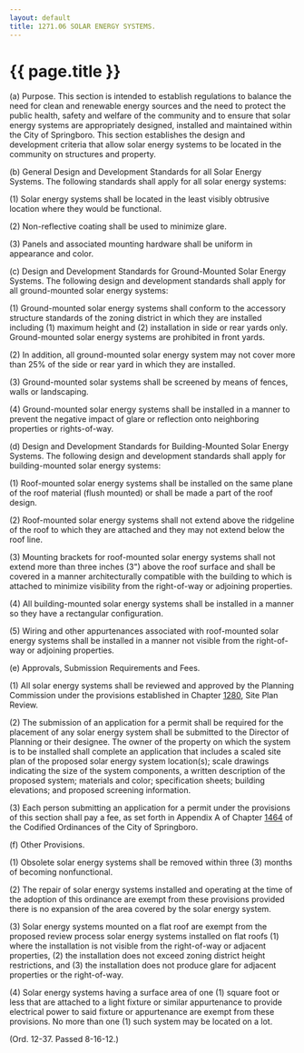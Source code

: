 ```yaml
---
layout: default 
title: 1271.06 SOLAR ENERGY SYSTEMS.
---
```


{{ page.title }}
================

​(a) Purpose. This section is intended to establish regulations to
balance the need for clean and renewable energy sources and the need to
protect the public health, safety and welfare of the community and to
ensure that solar energy systems are appropriately designed, installed
and maintained within the City of Springboro. This section establishes
the design and development criteria that allow solar energy systems to
be located in the community on structures and property.

​(b) General Design and Development Standards for all Solar Energy
Systems. The following standards shall apply for all solar energy
systems:

​(1) Solar energy systems shall be located in the least visibly
obtrusive location where they would be functional.

​(2) Non-reflective coating shall be used to minimize glare.

​(3) Panels and associated mounting hardware shall be uniform in
appearance and color.

​(c) Design and Development Standards for Ground-Mounted Solar Energy
Systems. The following design and development standards shall apply for
all ground-mounted solar energy systems:

​(1) Ground-mounted solar energy systems shall conform to the accessory
structure standards of the zoning district in which they are installed
including (1) maximum height and (2) installation in side or rear yards
only. Ground-mounted solar energy systems are prohibited in front yards.

​(2) In addition, all ground-mounted solar energy system may not cover
more than 25% of the side or rear yard in which they are installed.

​(3) Ground-mounted solar systems shall be screened by means of fences,
walls or landscaping.

​(4) Ground-mounted solar energy systems shall be installed in a manner
to prevent the negative impact of glare or reflection onto neighboring
properties or rights-of-way.

​(d) Design and Development Standards for Building-Mounted Solar Energy
Systems. The following design and development standards shall apply for
building-mounted solar energy systems:

​(1) Roof-mounted solar energy systems shall be installed on the same
plane of the roof material (flush mounted) or shall be made a part of
the roof design.

​(2) Roof-mounted solar energy systems shall not extend above the
ridgeline of the roof to which they are attached and they may not extend
below the roof line.

​(3) Mounting brackets for roof-mounted solar energy systems shall not
extend more than three inches (3") above the roof surface and shall be
covered in a manner architecturally compatible with the building to
which is attached to minimize visibility from the right-of-way or
adjoining properties.

​(4) All building-mounted solar energy systems shall be installed in a
manner so they have a rectangular configuration.

​(5) Wiring and other appurtenances associated with roof-mounted solar
energy systems shall be installed in a manner not visible from the
right-of-way or adjoining properties.

​(e) Approvals, Submission Requirements and Fees.

​(1) All solar energy systems shall be reviewed and approved by the
Planning Commission under the provisions established in Chapter
[1280](54f1829c.html), Site Plan Review.

​(2) The submission of an application for a permit shall be required for
the placement of any solar energy system shall be submitted to the
Director of Planning or their designee. The owner of the property on
which the system is to be installed shall complete an application that
includes a scaled site plan of the proposed solar energy system
location(s); scale drawings indicating the size of the system
components, a written description of the proposed system; materials and
color; specification sheets; building elevations; and proposed screening
information.

​(3) Each person submitting an application for a permit under the
provisions of this section shall pay a fee, as set forth in Appendix A
of Chapter [1464](58d37b9c.html) of the Codified Ordinances of the City
of Springboro.

​(f) Other Provisions.

​(1) Obsolete solar energy systems shall be removed within three (3)
months of becoming nonfunctional.

​(2) The repair of solar energy systems installed and operating at the
time of the adoption of this ordinance are exempt from these provisions
provided there is no expansion of the area covered by the solar energy
system.

​(3) Solar energy systems mounted on a flat roof are exempt from the
proposed review process solar energy systems installed on flat roofs (1)
where the installation is not visible from the right-of-way or adjacent
properties, (2) the installation does not exceed zoning district height
restrictions, and (3) the installation does not produce glare for
adjacent properties or the right-of-way.

​(4) Solar energy systems having a surface area of one (1) square foot
or less that are attached to a light fixture or similar appurtenance to
provide electrical power to said fixture or appurtenance are exempt from
these provisions. No more than one (1) such system may be located on a
lot.

(Ord. 12-37. Passed 8-16-12.)
